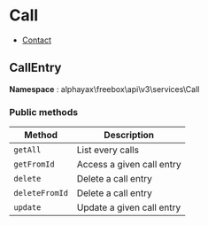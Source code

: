 
# Call

- [Contact](./Call/Contact/Contact.md)

## CallEntry

**Namespace**  : alphayax\freebox\api\v3\services\Call

### Public methods

| Method | Description |
|---|---|
| `getAll` | List every calls | 
| `getFromId` | Access a given call entry | 
| `delete` | Delete a call entry | 
| `deleteFromId` | Delete a call entry | 
| `update` | Update a given call entry | 

